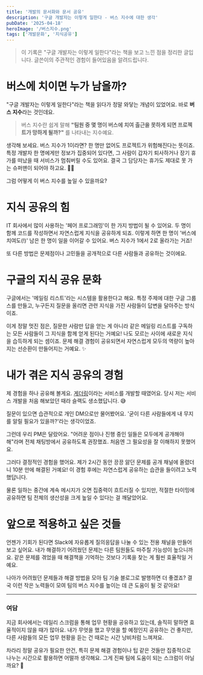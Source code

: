 ```yaml
---
title: '개발의 문서화와 문서 공유'
description: '구글 개발자는 이렇게 일한다 - 버스 지수에 대한 생각'
pubDate: '2025-04-18'
heroImage: '/버스지수.png'
tags: ['개발문화', '지식공유']
---
```


> 이 기록은 "구글 개발자는 이렇게 일한다"라는 책을 보고 느낀 점을 정리한 글입니다. 글쓴이의 주관적인 경험이 들어있음을 알려드립니다.

# 버스에 치이면 누가 남을까?

"구글 개발자는 이렇게 일한다"라는 책을 읽다가 정말 와닿는 개념이 있었어요. 바로 **버스 지수**라는 것인데요.

> 버스 지수란 쉽게 말해 **"팀원 중 몇 명이 버스에 치여 출근을 못하게 되면 프로젝트가 망하게 될까?"** 를 나타내는 지수예요.

생각해 보세요. 버스 지수가 1이라면? 한 명만 없어도 프로젝트가 위험해진다는 뜻이죠. 특정 개발자 한 명에게만 정보가 집중되어 있다면, 그 사람이 갑자기 퇴사하거나 장기 휴가를 떠났을 때 서비스가 멈춰버릴 수도 있어요. 결국 그 담당자는 휴가도 제대로 못 가는 슈퍼맨이 되어야 하고요. 🦸‍♂️

그럼 어떻게 이 버스 지수를 높일 수 있을까요?

# 지식 공유의 힘

IT 회사에서 많이 사용하는 '페어 프로그래밍'이 한 가지 방법이 될 수 있어요. 두 명이 함께 코드를 작성하면서 자연스럽게 지식을 공유하게 되죠. 이렇게 하면 한 명이 '버스에 치여도(!)' 남은 한 명이 일을 이어갈 수 있어요. 버스 지수가 1에서 2로 올라가는 거죠!

또 다른 방법은 문제점이나 고민들을 공개적으로 다른 사람들과 공유하는 것이에요.

# 구글의 지식 공유 문화

구글에서는 '메일링 리스트'라는 시스템을 활용한다고 해요. 특정 주제에 대한 구글 그룹스를 만들고, 누구든지 질문을 올리면 관련 지식을 가진 사람들이 답변을 달아주는 방식이죠.

이게 정말 멋진 점은, 질문한 사람만 답을 얻는 게 아니라 같은 메일링 리스트를 구독하는 모든 사람들이 그 지식을 함께 얻게 된다는 거예요! 나도 모르는 사이에 새로운 지식을 습득하게 되는 셈이죠. 문제 해결 경험이 공유되면서 자연스럽게 모두의 역량이 높아지는 선순환이 만들어지는 거예요. ✨

# 내가 겪은 지식 공유의 경험

제 경험을 하나 공유해 볼게요. [게더링](https://apps.apple.com/kr/app/%EA%B2%8C%EB%8D%94%EB%A7%81-%ED%95%A8%EA%BB%98-%EC%93%B0%EB%8A%94-%EA%B3%B5%EC%9C%A0-%EC%BA%98%EB%A6%B0%EB%8D%94/id1643475991)이라는 서비스를 개발할 때였어요. 당시 저는 서비스 개발을 처음 해보았던 때라 슬랙도 생소했답니다. 😅

질문이 있으면 습관적으로 개인 DM으로만 물어봤어요. '굳이 다른 사람들에게 내 무지를 알릴 필요가 있을까?'라는 생각이었죠.

그런데 우리 PM은 달랐어요. "어려운 점이나 진행 중인 일들은 모두에게 공개해야 해"라며 전체 채팅방에서 공유하도록 권장했죠. 처음엔 그 필요성을 잘 이해하지 못했어요.

그러다 결정적인 경험을 했어요. 제가 2시간 동안 끙끙 앓던 문제를 공개 채널에 올렸더니 10분 만에 해결된 거예요! 이 경험 후에는 자연스럽게 공유하는 습관을 들이려고 노력했답니다.

물론 일하는 중간에 계속 메시지가 오면 집중력이 흐트러질 수 있지만, 적절한 타이밍에 공유하면 팀 전체의 생산성을 크게 높일 수 있다는 걸 깨달았어요.

# 앞으로 적용하고 싶은 것들

언젠가 기회가 된다면 Slack에 자유롭게 질의응답을 나눌 수 있는 전용 채널을 만들어보고 싶어요. 내가 해결하기 어려웠던 문제는 다른 팀원들도 마주칠 가능성이 높으니까요. 같은 문제를 겪었을 때 해결책을 기억하는 것보다 기록을 찾는 게 훨씬 효율적일 거예요.

나아가 어려웠던 문제들과 해결 방법을 모아 팀 기술 블로그로 발행하면 더 좋겠죠? 결국 이런 작은 노력들이 모여 팀의 버스 지수를 높이는 데 큰 도움이 될 것 같아요!

---

### 여담

지금 회사에서는 데일리 스크럼을 통해 업무 현황을 공유하고 있는데, 솔직히 말하면 효율적이지 않을 때가 많아요. 내가 무엇을 했고 무엇을 할 예정인지 공유하는 건 좋지만, 다른 사람들의 모든 업무 현황을 듣는 건 때로는 시간 낭비처럼 느껴져요.

차라리 정말 공유가 필요한 안건, 특히 문제 해결 경험이나 팁 같은 것들만 집중적으로 나누는 시간으로 활용하면 어떨까 생각해요. 그게 진짜 팀에 도움이 되는 스크럼이 아닐까요? 🤔
